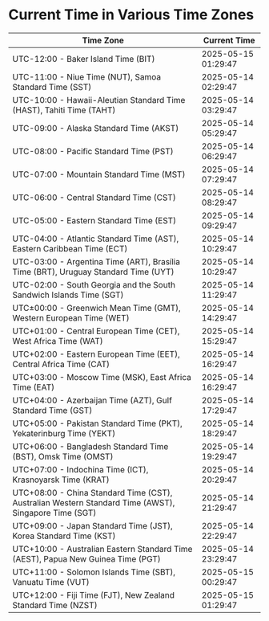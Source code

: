 # Current Time in Various Time Zones

| Time Zone | Current Time |
|-----------|--------------|
| UTC-12:00 - Baker Island Time (BIT) | 2025-05-15 01:29:47 |
| UTC-11:00 - Niue Time (NUT), Samoa Standard Time (SST) | 2025-05-14 02:29:47 |
| UTC-10:00 - Hawaii-Aleutian Standard Time (HAST), Tahiti Time (TAHT) | 2025-05-14 03:29:47 |
| UTC-09:00 - Alaska Standard Time (AKST) | 2025-05-14 05:29:47 |
| UTC-08:00 - Pacific Standard Time (PST) | 2025-05-14 06:29:47 |
| UTC-07:00 - Mountain Standard Time (MST) | 2025-05-14 07:29:47 |
| UTC-06:00 - Central Standard Time (CST) | 2025-05-14 08:29:47 |
| UTC-05:00 - Eastern Standard Time (EST) | 2025-05-14 09:29:47 |
| UTC-04:00 - Atlantic Standard Time (AST), Eastern Caribbean Time (ECT) | 2025-05-14 10:29:47 |
| UTC-03:00 - Argentina Time (ART), Brasília Time (BRT), Uruguay Standard Time (UYT) | 2025-05-14 10:29:47 |
| UTC-02:00 - South Georgia and the South Sandwich Islands Time (SGT) | 2025-05-14 11:29:47 |
| UTC±00:00 - Greenwich Mean Time (GMT), Western European Time (WET) | 2025-05-14 14:29:47 |
| UTC+01:00 - Central European Time (CET), West Africa Time (WAT) | 2025-05-14 15:29:47 |
| UTC+02:00 - Eastern European Time (EET), Central Africa Time (CAT) | 2025-05-14 16:29:47 |
| UTC+03:00 - Moscow Time (MSK), East Africa Time (EAT) | 2025-05-14 16:29:47 |
| UTC+04:00 - Azerbaijan Time (AZT), Gulf Standard Time (GST) | 2025-05-14 17:29:47 |
| UTC+05:00 - Pakistan Standard Time (PKT), Yekaterinburg Time (YEKT) | 2025-05-14 18:29:47 |
| UTC+06:00 - Bangladesh Standard Time (BST), Omsk Time (OMST) | 2025-05-14 19:29:47 |
| UTC+07:00 - Indochina Time (ICT), Krasnoyarsk Time (KRAT) | 2025-05-14 20:29:47 |
| UTC+08:00 - China Standard Time (CST), Australian Western Standard Time (AWST), Singapore Time (SGT) | 2025-05-14 21:29:47 |
| UTC+09:00 - Japan Standard Time (JST), Korea Standard Time (KST) | 2025-05-14 22:29:47 |
| UTC+10:00 - Australian Eastern Standard Time (AEST), Papua New Guinea Time (PGT) | 2025-05-14 23:29:47 |
| UTC+11:00 - Solomon Islands Time (SBT), Vanuatu Time (VUT) | 2025-05-15 00:29:47 |
| UTC+12:00 - Fiji Time (FJT), New Zealand Standard Time (NZST) | 2025-05-15 01:29:47 |

